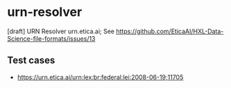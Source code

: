 # urn-resolver
[draft] URN Resolver urn.etica.ai; See https://github.com/EticaAI/HXL-Data-Science-file-formats/issues/13



<!--

ssh://urn.etica.ai/home/urneticaai/urn.etica.ai/
-->

## Test cases
- https://urn.etica.ai/urn:lex:br:federal:lei:2008-06-19;11705
